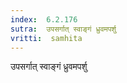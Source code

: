 ```yaml
---
index:  6.2.176
sutra:  उपसर्गात् स्वाङ्गं ध्रुवमपर्शु
vritti:  samhita 
---
```


उपसर्गात् स्वाङ्गं ध्रुवमपर्शु


